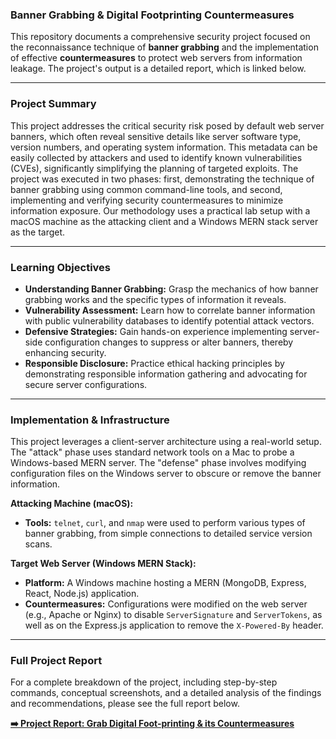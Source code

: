 ### Banner Grabbing & Digital Footprinting Countermeasures

This repository documents a comprehensive security project focused on the reconnaissance technique of **banner grabbing** and the implementation of effective **countermeasures** to protect web servers from information leakage. The project's output is a detailed report, which is linked below.

***

### Project Summary

This project addresses the critical security risk posed by default web server banners, which often reveal sensitive details like server software type, version numbers, and operating system information. This metadata can be easily collected by attackers and used to identify known vulnerabilities (CVEs), significantly simplifying the planning of targeted exploits. The project was executed in two phases: first, demonstrating the technique of banner grabbing using common command-line tools, and second, implementing and verifying security countermeasures to minimize information exposure. Our methodology uses a practical lab setup with a macOS machine as the attacking client and a Windows MERN stack server as the target.

***

### Learning Objectives

* **Understanding Banner Grabbing:** Grasp the mechanics of how banner grabbing works and the specific types of information it reveals.
* **Vulnerability Assessment:** Learn how to correlate banner information with public vulnerability databases to identify potential attack vectors.
* **Defensive Strategies:** Gain hands-on experience implementing server-side configuration changes to suppress or alter banners, thereby enhancing security.
* **Responsible Disclosure:** Practice ethical hacking principles by demonstrating responsible information gathering and advocating for secure server configurations.

***

### Implementation & Infrastructure

This project leverages a client-server architecture using a real-world setup. The "attack" phase uses standard network tools on a Mac to probe a Windows-based MERN server. The "defense" phase involves modifying configuration files on the Windows server to obscure or remove the banner information.

**Attacking Machine (macOS):**
* **Tools:** `telnet`, `curl`, and `nmap` were used to perform various types of banner grabbing, from simple connections to detailed service version scans.

**Target Web Server (Windows MERN Stack):**
* **Platform:** A Windows machine hosting a MERN (MongoDB, Express, React, Node.js) application.
* **Countermeasures:** Configurations were modified on the web server (e.g., Apache or Nginx) to disable `ServerSignature` and `ServerTokens`, as well as on the Express.js application to remove the `X-Powered-By` header.

***

###  Full Project Report

For a complete breakdown of the project, including step-by-step commands, conceptual screenshots, and a detailed analysis of the findings and recommendations, please see the full report below.

**[➡️ Project Report: Grab Digital Foot-printing & its Countermeasures](https://docs.google.com/document/d/1FVJA9H-8kwo9ezbDnFpI4MUQDnLKP2kqS-l3hdt2zBQ/edit?usp=sharing)**
